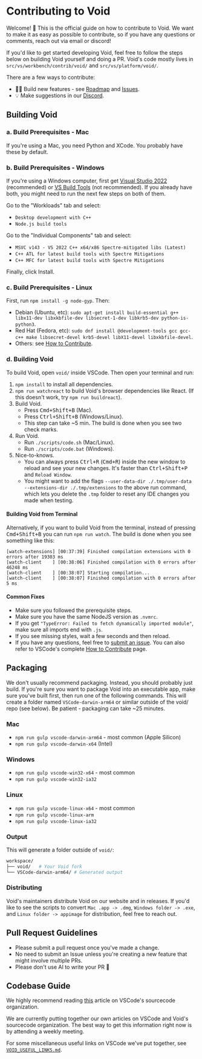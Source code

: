 # Contributing to Void

Welcome! 👋 This is the official guide on how to contribute to Void. We want to make it as easy as possible to contribute, so if you have any questions or comments, reach out via email or discord!


If you'd like to get started developing Void, feel free to follow the steps below on building Void yourself and doing a PR. 
Void's code mostly lives in `src/vs/workbench/contrib/void/` and `src/vs/platform/void/`.

There are a few ways to contribute:

- 👨‍💻 Build new features - see [Roadmap](https://github.com/orgs/voideditor/projects/2/views/3) and [Issues](https://github.com/voideditor/void/issues).
- 💡 Make suggestions in our [Discord](https://discord.gg/RSNjgaugJs).



## Building Void

### a. Build Prerequisites - Mac

If you're using a Mac, you need Python and XCode. You probably have these by default.

### b. Build Prerequisites - Windows

If you're using a Windows computer, first get [Visual Studio 2022](https://visualstudio.microsoft.com/thank-you-downloading-visual-studio/?sku=Community) (recommended) or [VS Build Tools](https://visualstudio.microsoft.com/thank-you-downloading-visual-studio/?sku=BuildTools) (not recommended). If you already have both, you might need to run the next few steps on both of them.

Go to the "Workloads" tab and select:
- `Desktop development with C++`
- `Node.js build tools`

Go to the "Individual Components" tab and select:
- `MSVC v143 - VS 2022 C++ x64/x86 Spectre-mitigated libs (Latest)`
- `C++ ATL for latest build tools with Spectre Mitigations`
- `C++ MFC for latest build tools with Spectre Mitigations`

Finally, click Install.

### c. Build Prerequisites - Linux

First, run `npm install -g node-gyp`. Then:

- Debian (Ubuntu, etc): `sudo apt-get install build-essential g++ libx11-dev libxkbfile-dev libsecret-1-dev libkrb5-dev python-is-python3`.
- Red Hat (Fedora, etc): `sudo dnf install @development-tools gcc gcc-c++ make libsecret-devel krb5-devel libX11-devel libxkbfile-devel`.
- Others: see [How to Contribute](https://github.com/microsoft/vscode/wiki/How-to-Contribute).

### d. Building Void

To build Void, open `void/` inside VSCode. Then open your terminal and run:

1. `npm install` to install all dependencies.
2. `npm run watchreact` to build Void's browser dependencies like React. (If this doesn't work, try `npm run buildreact`).
3. Build Void.
	 - Press <kbd>Cmd+Shift+B</kbd> (Mac).
   - Press <kbd>Ctrl+Shift+B</kbd> (Windows/Linux).
   - This step can take ~5 min. The build is done when you see two check marks.
4. Run Void.
   - Run `./scripts/code.sh` (Mac/Linux).
   - Run `./scripts/code.bat` (Windows).
6. Nice-to-knows.
   - You can always press <kbd>Ctrl+R</kbd> (<kbd>Cmd+R</kbd>) inside the new window to reload and see your new changes. It's faster than <kbd>Ctrl+Shift+P</kbd> and `Reload Window`.
   - You might want to add the flags `--user-data-dir ./.tmp/user-data --extensions-dir ./.tmp/extensions` to the above run command, which lets you delete the `.tmp` folder to reset any IDE changes you made when testing.

#### Building Void from Terminal

Alternatively, if you want to build Void from the terminal, instead of pressing <kbd>Cmd+Shift+B</kbd> you can run `npm run watch`. The build is done when you see something like this:

```
[watch-extensions] [00:37:39] Finished compilation extensions with 0 errors after 19303 ms
[watch-client    ] [00:38:06] Finished compilation with 0 errors after 46248 ms
[watch-client    ] [00:38:07] Starting compilation...
[watch-client    ] [00:38:07] Finished compilation with 0 errors after 5 ms
```



#### Common Fixes

- Make sure you followed the prerequisite steps.
- Make sure you have the same NodeJS version as `.nvmrc`.
- If you get `"TypeError: Failed to fetch dynamically imported module"`, make sure all imports end with `.js`.
- If you see missing styles, wait a few seconds and then reload.
- If you have any questions, feel free to [submit an issue](https://github.com/voideditor/void/issues/new). You can also refer to VSCode's complete [How to Contribute](https://github.com/microsoft/vscode/wiki/How-to-Contribute) page.



## Packaging

We don't usually recommend packaging. Instead, you should probably just build. If you're sure you want to package Void into an executable app, make sure you've built first, then run one of the following commands. This will create a folder named `VSCode-darwin-arm64` or similar outside of the void/ repo (see below). Be patient - packaging can take ~25 minutes.


### Mac
- `npm run gulp vscode-darwin-arm64` - most common (Apple Silicon)
- `npm run gulp vscode-darwin-x64` (Intel)

### Windows
- `npm run gulp vscode-win32-x64` - most common
- `npm run gulp vscode-win32-ia32`

### Linux
- `npm run gulp vscode-linux-x64` - most common
- `npm run gulp vscode-linux-arm`
- `npm run gulp vscode-linux-ia32`


### Output

This will generate a folder outside of `void/`:
```bash
workspace/
├── void/   # Your Void fork
└── VSCode-darwin-arm64/ # Generated output
```

### Distributing
Void's maintainers distribute Void on our website and in releases. If you'd like to see the scripts to convert `Mac .app -> .dmg`, `Windows folder -> .exe`, and `Linux folder -> appimage` for distribution, feel free to reach out. 

## Pull Request Guidelines


- Please submit a pull request once you've made a change.
- No need to submit an Issue unless you're creating a new feature that might involve multiple PRs.
- Please don't use AI to write your PR 🙂


## Codebase Guide

We highly recommend reading [this](https://github.com/microsoft/vscode/wiki/Source-Code-Organization) article on VSCode's sourcecode organization. 

We are currently putting together our own articles on VSCode and Void's sourcecode organization. The best way to get this information right now is by attending a weekly meeting.

<!-- ADD BLOG HERE
We wrote a [guide to working in VSCode].
-->

For some miscellaneous useful links on VSCode we've put together, see [`VOID_USEFUL_LINKS.md`](https://github.com/voideditor/void/blob/main/VOID_USEFUL_LINKS.md).






<!--
# Relevant files

We keep track of all the files we've changed with Void so it's easy to rebase:

Edit: far too many changes to track... this is old

- README.md
- CONTRIBUTING.md
- VOID_USEFUL_LINKS.md
- product.json
- package.json

- src/vs/workbench/api/common/{extHost.api.impl.ts | extHostApiCommands.ts}
- src/vs/workbench/workbench.common.main.ts
- src/vs/workbench/contrib/void/\*
- extensions/void/\*

- .github/\*
- .vscode/settings/\*
- .eslintrc.json
- build/hygiene.js
- build/lib/i18n.resources.json
- build/npm/dirs.js

- vscode.proposed.editorInsets.d.ts - not modified, but code copied

-->
